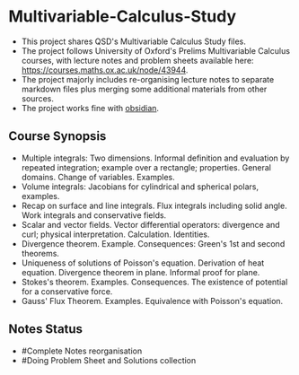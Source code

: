 # Multivariable-Calculus-Study
- This project shares QSD's Multivariable Calculus Study files.
- The project follows University of Oxford's Prelims Multivariable Calculus courses, with lecture notes and problem sheets available here: https://courses.maths.ox.ac.uk/node/43944.
- The project majorly includes re-organising lecture notes to separate markdown files plus merging some additional materials from other sources.
- The project works fine with [obsidian](https://obsidian.md).

## Course Synopsis
- Multiple integrals: Two dimensions. Informal definition and evaluation by repeated integration; example over a rectangle; properties. General domains. Change of variables. Examples.
- Volume integrals: Jacobians for cylindrical and spherical polars, examples.
- Recap on surface and line integrals. Flux integrals including solid angle. Work integrals and conservative fields.
- Scalar and vector fields. Vector differential operators: divergence and curl; physical interpretation. Calculation. Identities.
- Divergence theorem. Example. Consequences: Green's 1st and second theorems.
- Uniqueness of solutions of Poisson's equation. Derivation of heat equation. Divergence theorem in plane. Informal proof for plane.
- Stokes's theorem. Examples. Consequences. The existence of potential for a conservative force.
- Gauss' Flux Theorem. Examples. Equivalence with Poisson's equation.

## Notes Status
- #Complete Notes reorganisation
- #Doing    Problem Sheet and Solutions collection

